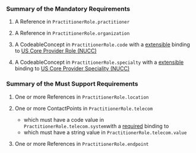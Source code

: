 
### Summary of the Mandatory Requirements



1.  A  Reference  in `PractitionerRole.practitioner`


1.  A  Reference  in `PractitionerRole.organization`


1.  A  CodeableConcept  in `PractitionerRole.code`
with a [extensible](http://hl7.org/fhir/R4/terminologies.html#extensible)
 binding to [US Core Provider Role (NUCC)](http://hl7.org/fhir/us/core/ValueSet/us-core-provider-role)

1.  A  CodeableConcept  in `PractitionerRole.specialty`
with a [extensible](http://hl7.org/fhir/R4/terminologies.html#extensible)
 binding to [US Core Provider Speciality (NUCC)](http://hl7.org/fhir/us/core/ValueSet/us-core-provider-specialty)

### Summary of the Must Support Requirements



1. One or more References  in `PractitionerRole.location`


1. One or more ContactPoints  in `PractitionerRole.telecom`

   - which must have a  code value  in `PractitionerRole.telecom.system`with a [required](http://hl7.org/fhir/R4/terminologies.html#required)
 binding to [](http://hl7.org/fhir/ValueSet/contact-point-system|4.0.0)
   - which must have a  string value  in `PractitionerRole.telecom.value`

1. One or more References  in `PractitionerRole.endpoint`
